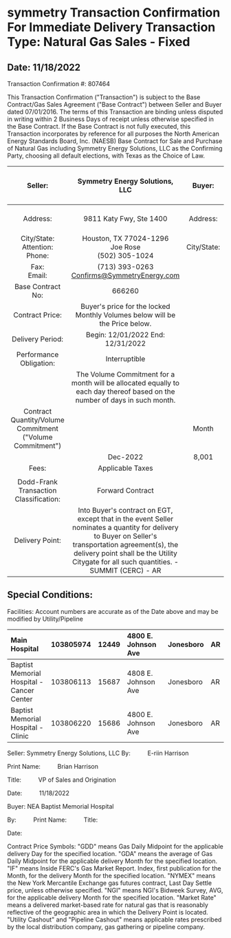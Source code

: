 # symmetry Transaction Confirmation For Immediate Delivery Transaction Type: Natural Gas Sales - Fixed 

## Date: 11/18/2022

Transaction Confirmation \#: 807464

This Transaction Confirmation ("Transaction") is subject to the Base Contract/Gas Sales Agreement ("Base Contract") between Seller and Buyer dated 07/01/2016. The terms of this Transaction are binding unless disputed in writing within 2 Business Days of receipt unless otherwise specified in the Base Contract. If the Base Contract is not fully executed, this Transaction incorporates by reference for all purposes the North American Energy Standards Board, Inc. (NAESB) Base Contract for Sale and Purchase of Natural Gas including Symmetry Energy Solutions, LLC as the Confirming Party, choosing all default elections, with Texas as the Choice of Law.

| Seller: | Symmetry Energy Solutions, LLC | Buyer: | NEA Baptist Memorial Hospital |
| :--: | :--: | :--: | :--: |
| Address: | 9811 Katy Fwy, Ste 1400 | Address: | 350 N Humphrey's Blvd |
| City/State: <br> Attention: <br> Phone: | Houston, TX 77024-1296 <br> Joe Rose <br> (502) 305-1024 | City/State: | Memphis, TN 38120 |
| Fax: <br> Email: | (713) 393-0263 <br> Confirms@SymmetryEnergy.com |  |  |
| Base Contract No: | 666260 |  |  |
| Contract Price: | Buyer's price for the locked Monthly Volumes below will be the Price below. |  |  |
| Delivery Period: | Begin: 12/01/2022 End: 12/31/2022 |  |  |
| Performance Obligation: | Interruptible |  |  |
|  | The Volume Commitment for a month will be allocated equally to each day thereof based on the number of days in such month. |  |  |
| Contract <br> Quantity/Volume <br> Commitment <br> ("Volume <br> Commitment") |  | Month | Volume (MMBtu) Contract Price |
|  | Dec-2022 | 8,001 | \$6.62 |
| Fees: | Applicable Taxes |  |  |
|  |  |  |  |
| Dodd-Frank Transaction Classification: | Forward Contract |  |  |
| Delivery Point: | Into Buyer's contract on EGT, except that in the event Seller nominates a quantity for delivery to Buyer on Seller's transportation agreement(s), the delivery point shall be the Utility Citygate for all such quantities. - SUMMIT (CERC) - AR |  |  |

## Special Conditions:

Facilities:
Account numbers are accurate as of the Date above and may be modified by Utility/Pipeline

| Main Hospital | 103805974 | 12449 | 4800 E. Johnson Ave | Jonesboro | AR |
| :-- | :-- | :-- | :-- | :-- | :-- |
| Baptist Memorial <br> Hospital - Cancer <br> Center | 103806113 | 15687 | 4808 E. Johnson Ave | Jonesboro | AR |
| Baptist Memorial <br> Hospital - Clinic | 103806220 | 15686 | 4800 E. Johnson Ave | Jonesboro | AR |

Seller: Symmetry Energy Solutions, LLC
By: $\qquad$ E-riin Harrison

Print Name: $\qquad$ Brian Harrison

Title: $\qquad$ VP of Sales and Origination

Date: $\qquad$ 11/18/2022

Buyer: NEA Baptist Memorial Hospital

By: $\qquad$
Print Name: $\qquad$
Title: $\qquad$

Date: $\qquad$

Contract Price Symbols: "GDD" means Gas Daily Midpoint for the applicable delivery Day for the specified location. "GDA" means the average of Gas Daily Midpoint for the applicable delivery Month for the specified location. "IF" means Inside FERC's Gas Market Report. Index, first publication for the Month, for the delivery Month for the specified location. "NYMEX" means the New York Mercantile Exchange gas futures contract, Last Day Settle price, unless otherwise specified. "NGI" means NGI's Bidweek Survey, AVG, for the applicable delivery Month for the specified location. "Market Rate" means a delivered market-based rate for natural gas that is reasonably reflective of the geographic area in which the Delivery Point is located. "Utility Cashout" and "Pipeline Cashout" means applicable rates prescribed by the local distribution company, gas gathering or pipeline company.

